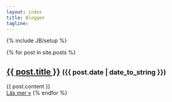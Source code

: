 ```yaml
---
layout: index
title: Bloggen
tagline:
---
```

{% include JB/setup %}

<div class="posts">
  {% for post in site.posts %}
  <div>
  	<h2><a href="{{ BASE_PATH }}{{ post.url }}">{{ post.title }}</a> <small>({{ post.date | date_to_string }})</small></h2>
  	{{ post.content }}
  </div>
  <a href="{{ BASE_PATH }}{{ post.url }}">Läs mer &raquo;</a>
  {% endfor %}
</div>